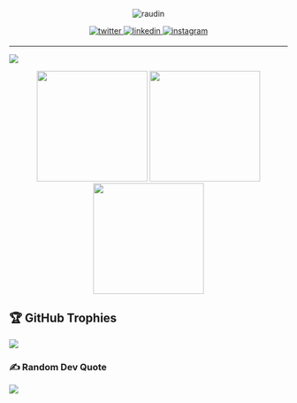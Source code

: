 <p align ="center"
   


<p align="left"> <img src="https://komarev.com/ghpvc/?username=raudin&label=Profile%20views&color=0e75b6&style=flat" alt="raudin" /> </p>
<div align="center">
<a href="https://twitter.com/MarkMuga9" target="_blank">
<img src=https://img.shields.io/badge/twitter-%2300acee.svg?&style=for-the-badge&logo=twitter&logoColor=white alt=twitter style="margin-bottom: 5px;" />
</a>
<a href="https://www.linkedin.com/in/markmuga/" target="_blank">
<img src=https://img.shields.io/badge/linkedin-%231E77B5.svg?&style=for-the-badge&logo=linkedin&logoColor=white alt=linkedin style="margin-bottom: 5px;" />
</a>
<a href="https://instagram.com/marrkmuga" target="_blank">
<img src=https://img.shields.io/badge/instagram-%23000000.svg?&style=for-the-badge&logo=instagram&logoColor=white alt=instagram style="margin-bottom: 5px;" />
</a>  
</div> 

<hr>

![](https://github-profile-trophy.vercel.app/?username=raudin&theme=tokyonight&no-frame=false&no-bg=false&margin-w=4)
<p align = "center">



<img  src="https://github-readme-stats-theta-eosin.vercel.app/api/top-langs/?username=raudin&hide=antlr,gap,jinja,html,cmake,css,scss,glsl,procfile,jupyter%20notebook&theme=material-palenight&count_private=true&langs_count=10&exclude_repo=Spark-lang&layout=compact&hide_border=true" height=200>

<img src = "https://github-readme-stats-theta-eosin.vercel.app/api?username=raudin&show_icons=true&theme=material-palenight&count_private=true&hide_border=true" height=200 >

<img src = "https://github-readme-streak-stats.herokuapp.com?user=raudin&theme=material-palenight&hide_border=true" height=200>

</p>

## 🏆 GitHub Trophies
![](https://github-profile-trophy.vercel.app/?username=raudin&theme=tokyonight&no-frame=false&no-bg=false&margin-w=4)

### ✍️ Random Dev Quote
![](https://quotes-github-readme.vercel.app/api?type=horizontal&theme=radical)

